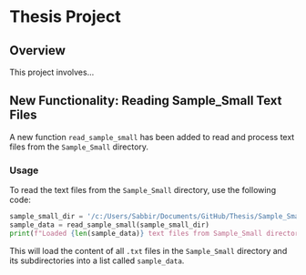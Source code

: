 # Thesis Project

## Overview
This project involves...

## New Functionality: Reading Sample_Small Text Files

A new function `read_sample_small` has been added to read and process text files from the `Sample_Small` directory.

### Usage
To read the text files from the `Sample_Small` directory, use the following code:

```python
sample_small_dir = '/c:/Users/Sabbir/Documents/GitHub/Thesis/Sample_Small'
sample_data = read_sample_small(sample_small_dir)
print(f"Loaded {len(sample_data)} text files from Sample_Small directory.")
```

This will load the content of all `.txt` files in the `Sample_Small` directory and its subdirectories into a list called `sample_data`.
```
